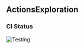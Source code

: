 
## ActionsExploration

### CI Status

![Testing](https://github.com/cs220s25/shifman_cicd/actions/workflows/run_tests.yml/badge.svg)


